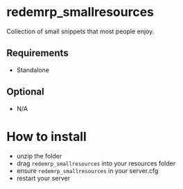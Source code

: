 # redemrp_smallresources
Collection of small snippets that most people enjoy.

## Requirements
- Standalone

## Optional
 - N/A

# How to install

- unzip the folder
- drag `redemrp_smallresources` into your resources folder
- ensure `redemrp_smallresources` in your server.cfg
- restart your server
